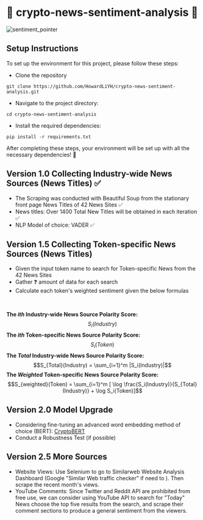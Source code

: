 # 🐂 crypto-news-sentiment-analysis 🧸

![sentiment_pointer](https://camo.githubusercontent.com/fd0f81957c4db8f54e6b0069be9ce68ab497c795813e1c14bc2c62d79df6469e/68747470733a2f2f7777772e6d61726b65746d6f746976652e636f6d2f6d61726b65745f6d6f746976652f73656e74696d656e742d616e616c797369732e6a7067)

## Setup Instructions

To set up the environment for this project, please follow these steps:

- Clone the repository
```
git clone https://github.com/HowardLiYH/crypto-news-sentiment-analysis.git
```
- Navigate to the project directory:
```
cd crypto-news-sentiment-analysis
```
- Install the required dependencies:
```
pip install -r requirements.txt
```
After completing these steps, your environment will be set up with all the necessary dependencies! 🙆


## Version 1.0 Collecting Industry-wide News Sources (News Titles) ✅
- The Scraping was conducted with Beautiful Soup from the stationary front page News Titles of 42 News Sites ✅
- News titles: Over 1400 Total New Titles will be obtained in each iteration ✅
- NLP Model of choice: VADER ✅


## Version 1.5  Collecting Token-specific News Sources (News Titles)
- Given the input token name to search for Token-specific News from the 42 News Sites
- Gather ❓ amount of data for each search
- Calculate each token's weighted sentiment given the below formulas
<br />

**The $`ith`$  Industry-wide News Source Polarity Score:** $$S_i(Industry)$$
**The $`ith`$  Token-specific News Source Polarity Score:** $$S_i(Token)$$
**The $`Total`$  Industry-wide News Source Polarity Score:** $$S_{Total}(Industry) = \sum_{i=1}^m |S_i(Industry)|$$
**The $`Weighted`$ Token-specific News Source Polarity Score:** $$S_{weighted}(Token) = \sum_{i=1}^m [ \log \frac{S_i(Industry)}{S_{Total}(Industry)} + \log S_i(Token)]$$


## Version 2.0  Model Upgrade
- Considering fine-tuning an advanced word embedding method of choice (BERT): [CryptoBERT](https://huggingface.co/ElKulako/cryptobert)
- Conduct a Robustness Test (if possible)

  
## Version 2.5 More Sources
- Website Views: Use Selenium to go to Similarweb Website Analysis Dashboard (Google "Similar Web traffic checker" if need to ). Then scrape the recent month's views.
- YouTube Comments: Since Twitter and Reddit API are prohibited from free use, we can consider using YouTube API to search for "Today" News choose the top five results from the search, and scrape their comment sections to produce a general sentiment from the viewers. 


